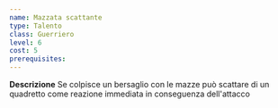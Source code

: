 ```yaml
---
name: Mazzata scattante
type: Talento
class: Guerriero
level: 6
cost: 5
prerequisites: 
---
```


**Descrizione**
Se colpisce un bersaglio con le mazze può scattare di un quadretto come
reazione immediata in conseguenza dell'attacco